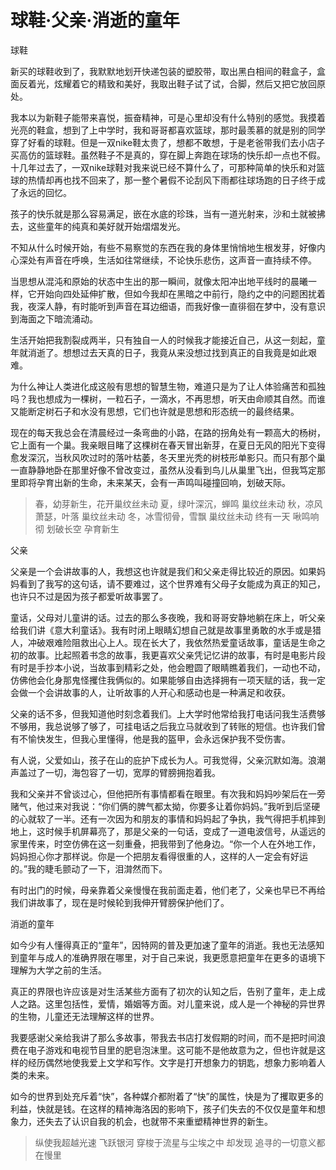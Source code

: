 # 球鞋·父亲·消逝的童年
球鞋

新买的球鞋收到了，我默默地划开快递包装的塑胶带，取出黑白相间的鞋盒子，盒面反着光，炫耀着它的精致和美好，我取出鞋子试了试，合脚，然后又把它放回原处。

我本以为新鞋子能带来喜悦，振奋精神，可是心里却没有什么特别的感觉。我摸着光亮的鞋盒，想到了上中学时，我和哥哥都喜欢篮球，那时最羡慕的就是别的同学穿了好看的球鞋。但是一双nike鞋太贵了，想都不敢想，于是老爸带我们去小店子买高仿的篮球鞋。虽然鞋子不是真的，穿在脚上奔跑在球场的快乐却一点也不假。十几年过去了，一双nike球鞋对我来说已经不算什么了，可那种简单的快乐和对篮球的热情却再也找不回来了，那一整个暑假不论刮风下雨都往球场跑的日子终于成了永远的回忆。

孩子的快乐就是那么容易满足，嵌在水底的珍珠，当有一道光射来，沙和土就被拂去，这些童年的纯真和美好就开始熠熠发光。

不知从什么时候开始，有些不易察觉的东西在我的身体里悄悄地生根发芽，好像内心深处有声音在呼唤，生活如往常继续，不论快乐悲伤，这声音一直持续不停。

当思想从混沌和原始的状态中生出的那一瞬间，就像太阳冲出地平线时的晨曦一样，它开始向四处延伸扩散，但如今我却在黑暗之中前行，隐约之中的问题困扰着我，夜深人静，有时能听到声音在耳边细语，而我好像一直徘徊在梦中，没有意识到海面之下暗流涌动。

生活开始把我割裂成两半，只有独自一人的时候我才能接近自己，从这一刻起，童年就消逝了。想想过去天真的日子，我竟从来没想过找到真正的自我竟是如此艰难。

为什么神让人类进化成这般有思想的智慧生物，难道只是为了让人体验痛苦和孤独吗？我也想成为一棵树，一粒石子，一滴水，不再思想，听天由命顺其自然。而谁又能断定树石子和水没有思想，它们也许就是思想和形态统一的最终结果。

现在的每天我总会在清晨经过一条弯曲的小路，在路的拐角处有一颗高大的杨树，它上面有一个巢。我亲眼目睹了这棵树在春天冒出新芽，在夏日无风的阳光下变得愈发深沉，当秋风吹过时的落叶枯萎，冬天里光秃的树枝形单影只。而只有那个巢一直静静地卧在那里好像不曾改变过，虽然从没看到鸟儿从巢里飞出，但我笃定那里即将孕育出新的生命，未来某天，会有一声鸣叫碰撞回响，划破天际。

> 春，幼芽新生，花开巢纹丝未动 夏，绿叶深沉，蝉鸣 巢纹丝未动 秋，凉风萧瑟，叶落 巢纹丝未动 冬，冰雪彻骨，雪飘 巢纹丝未动 终有一天 啾鸣响彻 划破长空 孕育新生

父亲

父亲是一个会讲故事的人，我想这也许就是我们和父亲走得比较近的原因。如果妈妈看到了我写的这句话，请不要难过，这个世界难有父母子女能成为真正的知己，也许只不过是因为孩子都爱听故事罢了。

童话，父母对儿童讲的话。过去的那么多夜晚，我和哥哥安静地躺在床上，听父亲给我们讲《意大利童话》。我有时闭上眼睛幻想自己就是故事里勇敢的水手或是猎人，冲破艰难险阻救出心上人。现在长大了，我依然热爱童话故事，童话是生命之初的故事。比起照着书念的故事，我更喜欢父亲凭记忆讲的故事，有时是电影片段有时是手抄本小说，当故事到精彩之处，他会瞪圆了眼睛瞧着我们，一动也不动，仿佛他会化身那鬼怪攫住我俩似的。如果能够自由选择拥有一项天赋的话，我一定会做一个会讲故事的人，让听故事的人开心和感动也是一种满足和收获。

父亲的话不多，但我知道他时刻念着我们。上大学时他常给我打电话问我生活费够不够用，我总说够了够了，可挂电话之后我立马就收到了转账的短信。也许我们曾有不愉快发生，但我心里懂得，他是我的盔甲，会永远保护我不受伤害。

有人说，父爱如山，孩子在山的庇护下成长为人。可我觉得，父亲沉默如海。浪潮声盖过了一切，海包容了一切，宽厚的臂膀拥抱着我。

我和父亲并不曾谈过心，但他把所有事情都看在眼里。有次我和妈妈吵架后在一旁赌气，他过来对我说：“你们俩的脾气都太拗，你要多让着你妈妈。”我听到后坚硬的心就软了一半。还有一次因为和朋友的事情和妈妈起了争执，我气得把手机摔到地上，这时候手机屏幕亮了，那是父亲的一句话，变成了一道电波信号，从遥远的家里传来，时空仿佛在这一刻重叠，把我带到了他身边。“你一个人在外地工作，妈妈担心你才那样说。你是一个把朋友看得很重的人，这样的人一定会有好运的。”我的睫毛颤动了一下，泪潸然而下。

有时出门的时候，母亲靠着父亲慢慢在我前面走着，他们老了，父亲也早已不再给我们讲故事了，现在是时候轮到我伸开臂膀保护他们了。

消逝的童年

如今少有人懂得真正的“童年”，因特网的普及更加速了童年的消逝。我也无法感知到童年与成人的准确界限在哪里，对于自己来说，我更愿意把童年在更多的语境下理解为大学之前的生活。

真正的界限也许应该是对生活某些方面有了初次的认知之后，告别了童年，走上成人之路。这里包括性，爱情，婚姻等方面。对儿童来说，成人是一个神秘的异世界的生物，儿童还无法理解这样的世界。

我要感谢父亲给我讲了那么多故事，带我去书店打发假期的时间，而不是把时间浪费在电子游戏和电视节目里的肥皂泡沫里。这可能不是他故意为之，但也许就是这样的经历偶然地使我爱上文学和写作。文字是打开想象力的钥匙，想象力影响着人类的未来。

如今的世界到处充斥着“快”，各种媒介都附着了“快”的属性，快是为了攫取更多的利益，快就是钱。在这样的精神海洛因的影响下，孩子们失去的不仅仅是童年和想象力，还失去了认识自我的机会，也就带不来重塑精神世界的新生。

> 纵使我超越光速 飞跃银河 穿梭于流星与尘埃之中 却发现 追寻的一切意义都在慢里
